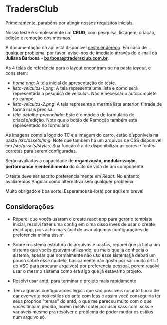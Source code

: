 # TradersClub

Primeiramente, parabéns por atingir nossos requisitos iniciais.

Nosso teste é simplesmente um **CRUD**, com pesquisa, listagem, criação, edição e remoção dos mesmos.

A documentação da api está disponível [neste endereço](https://tradersclubapi.docs.apiary.io/). Em caso de qualquer problema, por favor, avise-nos de imediato através do e-mail da **Juliana Barbosa** - **barbosa@tradersclub.com.br**.

As 4 telas de referência para o layout encontram-se na pasta *layout*, e consistem:

- *home.png*: A tela inicial de apresentação do teste.
- *lista-veiculos-1.png*: A tela representa uma lista e como será representada a pesquisa de veículos.
Não é necessário autocomplete no campo.
- *lista-veiculos-2.png*: A tela representa a mesma lista anterior, filtrada de forma mais precisa.
- *tela-detalhe-preenchida*: Este é o modelo de formulário de criação/edição. Note que o botão de Remoção também está representado no formulário.

As imagens como a logo do TC e a imagem do carro, estão disponíveis na pasta */src/assets/img*.
Note que também há um arquivos de CSS disponível em */src/assets/styles*. Sua função é a de disponibilizar as cores e fontes corretas para serem configuradas.

Serão avaliadas a capacidade de **organização**, **modularização**, **performance** e **entendimento** do ciclo de vida de um componente.

O teste deve ser escrito preferencialmente em *React*. No entanto, avaliaremos Angular como alternativa sem qualquer problema.


Muito obrigado e boa sorte! 
Esperamos tê-lo(a) por aqui em breve!


## Considerações

- Reparei que vocês usaram o create react app para gerar o template inicial, resolvi fazer uma config em cima disso inves de usar o create react app, pois acho mais facil de usar algumas configurações de preferencia minha assim.

- Sobre o sistema estrutura de arquivos e pastas, reparei que já tinha um sistema que vocês estavam utilizando, eu meio que já conhecia o sistema, apesar que normalmente não uso esse sistema(já debati um pouco sobre esse modelo, basicamente não gosto por sar muito crtl+f do VSC para procurar arquivos) por preferencia pessoal, porem resolvi usar o mesmo sistema como era algo que já estava no projeto.

- Resolvi usar antd, para terminar o projeto mais rapidamente

- Tem algumas configurações legais que são possiveis no antd tipo a de dar overwrite nos estilos do antd com less e assim você conseguiria ter seus proprios "temas" do antd, o que me pareceu muito com o que vocês tinham pedido, porem  resolvi optei por usar sass com .scss e variaveis mesmo pra resolver o problema de poder mudar os estilos num arquivo só.

